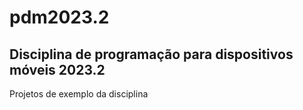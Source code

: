 # pdm2023.2
## Disciplina de programação para dispositivos móveis 2023.2
Projetos de exemplo da disciplina
